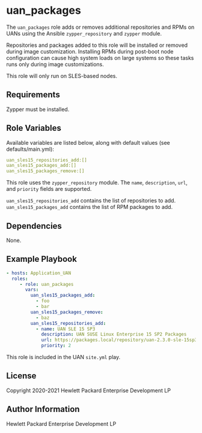 uan_packages
=========

The `uan_packages` role adds or removes additional repositories and RPMs on UANs
using the Ansible `zypper_repository` and `zypper` module.

Repositories and packages added to this role will be installed or removed during
image customization. Installing RPMs during post-boot node configuration can
cause high system loads on large systems so these tasks runs only during image
customizations.

This role will only run on SLES-based nodes.

Requirements
------------

Zypper must be installed.

Role Variables
--------------

Available variables are listed below, along with default values (see defaults/main.yml):

```yaml
uan_sles15_repositories_add:[]
uan_sles15_packages_add:[]
uan_sles15_packages_remove:[]
```

This role uses the `zypper_repository` module. The `name`, `description`, `url`, and
`priority` fields are supported.

`uan_sles15_repositories_add` contains the list of repositories to add.
`uan_sles15_packages_add` contains the list of RPM packages to add.

Dependencies
------------

None.

Example Playbook
----------------

```yaml
- hosts: Application_UAN
  roles:
     - role: uan_packages
       vars:
         uan_sles15_packages_add:
           - foo
           - bar
         uan_sles15_packages_remove:
           - baz
         uan_sles15_repositories_add:
           - name: UAN SLE 15 SP3
             description: UAN SUSE Linux Enterprise 15 SP2 Packages
             url: https://packages.local/repository/uan-2.3.0-sle-15sp3
             priority: 2
```

This role is included in the UAN `site.yml` play.

License
-------

Copyright 2020-2021 Hewlett Packard Enterprise Development LP

Author Information
------------------

Hewlett Packard Enterprise Development LP
